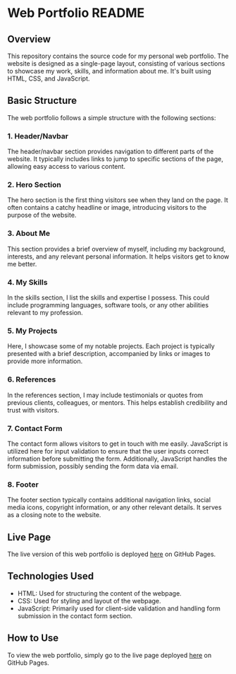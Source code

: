 # Web Portfolio README

## Overview

This repository contains the source code for my personal web portfolio. The website is designed as a single-page layout, consisting of various sections to showcase my work, skills, and information about me. It's built using HTML, CSS, and JavaScript. 

## Basic Structure

The web portfolio follows a simple structure with the following sections:

### 1. Header/Navbar
The header/navbar section provides navigation to different parts of the website. It typically includes links to jump to specific sections of the page, allowing easy access to various content.

### 2. Hero Section
The hero section is the first thing visitors see when they land on the page. It often contains a catchy headline or image, introducing visitors to the purpose of the website.

### 3. About Me
This section provides a brief overview of myself, including my background, interests, and any relevant personal information. It helps visitors get to know me better.

### 4. My Skills
In the skills section, I list the skills and expertise I possess. This could include programming languages, software tools, or any other abilities relevant to my profession.

### 5. My Projects
Here, I showcase some of my notable projects. Each project is typically presented with a brief description, accompanied by links or images to provide more information.

### 6. References
In the references section, I may include testimonials or quotes from previous clients, colleagues, or mentors. This helps establish credibility and trust with visitors.

### 7. Contact Form
The contact form allows visitors to get in touch with me easily. JavaScript is utilized here for input validation to ensure that the user inputs correct information before submitting the form. Additionally, JavaScript handles the form submission, possibly sending the form data via email.

### 8. Footer
The footer section typically contains additional navigation links, social media icons, copyright information, or any other relevant details. It serves as a closing note to the website.

## Live Page

The live version of this web portfolio is deployed [here](https://meganeume.github.io/WebPortfolio/) on GitHub Pages.

## Technologies Used

- HTML: Used for structuring the content of the webpage.
- CSS: Used for styling and layout of the webpage.
- JavaScript: Primarily used for client-side validation and handling form submission in the contact form section.

## How to Use

To view the web portfolio, simply go to the live page deployed [here](https://meganeume.github.io/WebPortfolio/) on GitHub Pages.
